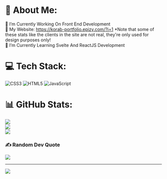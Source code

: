 # 💫 About Me:
🔭 I’m Currently Working On Front End Development<br>👯 My Website: https://korab-portfolio.epizy.com/?i=1 *Note that some of these stats like the clients in the site are not real, they're only used for design purposes only!<br>🌱 I’m Currently Learning Svelte And ReactJS Development<br>


# 💻 Tech Stack:
![CSS3](https://img.shields.io/badge/css3-%231572B6.svg?style=for-the-badge&logo=css3&logoColor=white) ![HTML5](https://img.shields.io/badge/html5-%23E34F26.svg?style=for-the-badge&logo=html5&logoColor=white) ![JavaScript](https://img.shields.io/badge/javascript-%23323330.svg?style=for-the-badge&logo=javascript&logoColor=%23F7DF1E)
# 📊 GitHub Stats:
![](https://github-readme-stats.vercel.app/api?username=korabi123&theme=merko&hide_border=false&include_all_commits=true&count_private=false)<br/>
![](https://github-readme-streak-stats.herokuapp.com/?user=korabi123&theme=merko&hide_border=false)<br/>
![](https://github-readme-stats.vercel.app/api/top-langs/?username=korabi123&theme=merko&hide_border=false&include_all_commits=true&count_private=false&layout=compact)

### ✍️ Random Dev Quote
![](https://quotes-github-readme.vercel.app/api?type=horizontal&theme=merko)

---
[![](https://visitcount.itsvg.in/api?id=korabi123&icon=0&color=8)](https://visitcount.itsvg.in)

<!-- Proudly created with GPRM ( https://gprm.itsvg.in ) -->
